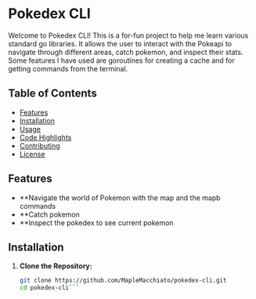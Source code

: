 # Pokedex CLI

Welcome to Pokedex CLI! 
This is a for-fun project to help me learn various standard go libraries. It allows the user to interact with the Pokeapi to navigate through different areas, catch pokemon, and inspect their stats.
Some features I have used are goroutines for creating a cache and for getting commands from the terminal. 

## Table of Contents

- [Features](#features)
- [Installation](#installation)
- [Usage](#usage)
- [Code Highlights](#code-highlights)
- [Contributing](#contributing)
- [License](#license)

## Features

- **Navigate the world of Pokemon with the map and the mapb commands
- **Catch pokemon
- **Inspect the pokedex to see current pokemon

## Installation

1. **Clone the Repository:**
   ```bash
   git clone https://github.com/MapleMacchiato/pokedex-cli.git
   cd pokedex-cli```
